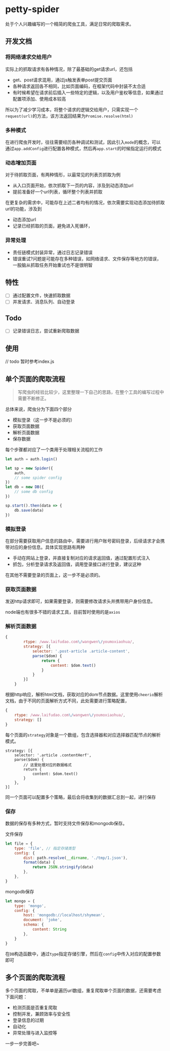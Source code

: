 petty-spider
===

处于个人兴趣编写的一个精简的爬虫工具，满足日常的爬取需求。


## 开发文档

### 将网络请求交给用户

实际上的抓取请求有各种情况，除了最基础的get请求url，还包括
* get、post请求混用，通过js触发表单post提交页面
* 各种请求返回各不相同，比如页面编码，在框架代码中封装不太合适
* 有时候希望在请求前后插入一些特定的逻辑，以及用户鉴权等信息，如果通过配置项添加、使用成本较高

所以为了减少学习成本，将整个请求的逻辑交给用户，只需实现一个`request(url)`的方法，该方法返回结果为`Promise.resolve(html)`

### 多种模式

在进行爬虫开发时，往往需要经历各种调试和测试，因此引入`mode`的概念，可以通过`app.addConfig`进行配置各种模式，然后再`app.start`的时候指定运行的模式

### 动态增加页面
对于待抓取页面，有两种情形，以最常见的列表页抓取为例
* 从入口页面开始，依次抓取下一页的内容，涉及到动态添加url
* 提前准备好一个url列表，循环整个列表并抓取

在更复杂的需求中，可能存在上述二者均有的情况，依次需要实现动态添加待抓取url的功能，涉及到
* 动态添加url
* 记录已经抓取的页面，避免进入死循环，

### 异常处理

* 责任链模式封装异常，通过日志记录错误
* 错误重试?问题是可能存在多种错误，如网络请求、文件保存等地方的错误，一股脑从抓取任务开始重试也不是很明智

## 特性
* [ ] 通过配置文件，快速抓取数据
* [ ] 并发请求、消息队列、自动登录

## Todo
* [ ] 记录错误日志，尝试重新爬取数据 

## 使用
// todo 暂时参考index.js

## 单个页面的爬取流程
> 写爬虫的经验比较少，这里整理一下自己的思路，在整个工具的编写过程中需要不断修正。

总体来说，爬虫分为下面四个部分
* 模拟登录（这一步不是必须的）
* 获取页面数据
* 解析页面数据
* 保存数据

每个步骤都对应了一个类用于处理相关流程的工作
```js
let auth = auth.login()

let sp = new Spider({
    auth,
    // some spider config
})
let db = new DB({
    // some db config
})

sp.start().then(data => {
    db.save(data)
})
```


### 模拟登录
在部分需要获取用户信息的路由中，需要进行用户账号密码登录，后续请求才会携带对应的身份信息。具体实现思路有两种
* 手动在网站上登录，并直接复制对应的请求返回值，通过配置形式注入
* 抓包，分析登录请求及返回值，调用登录接口进行登录，建议这种

在其他不需要登录的页面上，这一步不是必须的。

### 获取页面数据
发送http请求即可，如果需要登录，则需要修改请求头并携带用户身份信息。

node端也有很多不错的请求工具，目前暂时使用的是`axios`

### 解析页面数据

```js
{
        rtype: /www.laifudao.com\/wangwen\/youmoxiaohua/,
        strategy: [{
            selector: '.post-article .article-content',
            parse($dom) {
                return {
                    content: $dom.text()
                }
            }
        }]
    }
```
根据http响应，解析html文档，获取对应的dom节点数据。这里使用`cheerio`解析文档，由于不同的页面解析方式不同，此处需要进行策略配置，
```js
{
    rtype: /www.laifudao.com\/wangwen\/youmoxiaohua/,
    strategy: []
}
```
每个页面的`strategy`对象是一个数组，包含选择器和对应选择器匹配节点的解析模式。
```
strategy: [{
    selector: '.article .contentHerf',
    parse($dom) {
        // 这里处理对应的数据格式
        return {
            content: $dom.text()
        }
    },
}]
```
同一个页面可以配置多个策略，最后会将收集到的数据汇总到一起，进行保存

### 保存
数据的保存有多种方式，暂时支持文件保存和mongodb保存。

文件保存
```js
let file = {
    type: 'file', // 指定存储类型
    config: {
        dist: path.resolve(__dirname, './tmp/1.json'),
        format(data) {
            return JSON.stringify(data)
        },
    },
}
```

mongodb保存
```js
let mongo = {
    type: 'mongo',
    config: {
        host: 'mongodb://localhost/shymean',
        document: 'joke',
        schema: {
            content: String
        },
    }
}
```
在`DB`构造函数中，通过`type`指定存储引擎，然后在`config`中传入对应的配置参数即可

## 多个页面的爬取流程
多个页面的爬取，不单单是遍历url数组，重复爬取单个页面的数据，还需要考虑下面问题：
* 检测页面是否重复爬取
* 控制并发，兼顾效率与安全性
* 登录信息的过期
* 自动化
* 异常处理与进入监控等

一步一步完善吧~


